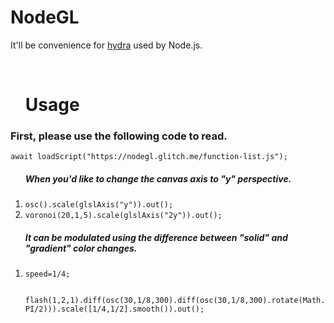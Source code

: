 # NodeGL
<p>It'll be convenience for <a href="https://hydra.ojack.xyz">hydra</a> used by Node.js.</p>
<br>
<ul><h1>Usage</h1></ul>
<h3>First, please use the following code to read.</h3>
<code>await loadScript("https://nodegl.glitch.me/function-list.js");</code>
<ol><h5>When you'd like to change the canvas axis to "y" perspective.</h5>
  <li><code>osc().scale(glslAxis("y")).out();</code></li>
  <li><code>voronoi(20,1,5).scale(glslAxis("2y")).out();</code></li>
</ol>
<ol><h5>It can be modulated using the difference between "solid" and "gradient" color changes.</h5>
  <li><code>speed=1/4;<br>
 flash(1,2,1).diff(osc(30,1/8,300).diff(osc(30,1/8,300).rotate(Math.PI/2))).scale([1/4,1/2].smooth()).out();</code></li>
  </ol>
